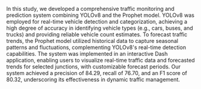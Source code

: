 In this study, we developed a comprehensive traffic monitoring and prediction system combining YOLOv8 and the Prophet model. YOLOv8 was employed for real-time vehicle detection and categorization, achieving a high degree of accuracy in identifying vehicle types (e.g., cars, buses, and trucks) and providing reliable vehicle count estimates. To forecast traffic trends, the Prophet model utilized historical data to capture seasonal patterns and fluctuations, complementing YOLOv8's real-time detection capabilities. The system was implemented in an interactive Dash application, enabling users to visualize real-time traffic data and forecasted trends for selected junctions, with customizable forecast periods. Our system achieved a precision of 84.29, recall of 76.70, and an F1 score of 80.32, underscoring its effectiveness in dynamic traffic management. 
